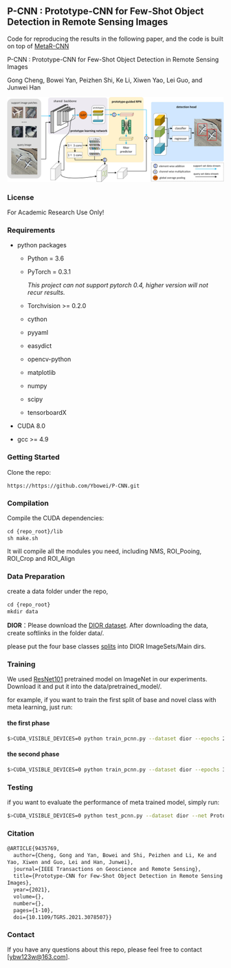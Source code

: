 ## P-CNN : Prototype-CNN for Few-Shot Object Detection in Remote Sensing Images
Code for reproducing the results in the following paper, and the code is built on top of [MetaR-CNN](https://github.com/yanxp/MetaR-CNN)

P-CNN : Prototype-CNN for Few-Shot Object Detection in Remote Sensing Images

Gong Cheng, Bowei Yan, Peizhen Shi, Ke Li, Xiwen Yao, Lei Guo, and Junwei Han

<p align=center><img src="Prototype-CNN.jpg"/></p>

### License

For Academic Research Use Only!

### Requirements

+ python packages
  
  + Python = 3.6
  
  + PyTorch = 0.3.1
    
    *This project can not support pytorch 0.4, higher version will not recur results.*

  + Torchvision >= 0.2.0

  + cython

  + pyyaml

  + easydict

  + opencv-python

  + matplotlib

  + numpy

  + scipy

  + tensorboardX
  
+ CUDA 8.0

+ gcc >= 4.9

### Getting Started

Clone the repo:


    https://https://github.com/Ybowei/P-CNN.git



### Compilation

Compile the CUDA dependencies:


    cd {repo_root}/lib
    sh make.sh


It will compile all the modules you need, including NMS, ROI_Pooing, ROI_Crop and ROI_Align



### Data Preparation

create a data folder under the repo,

    cd {repo_root}
    mkdir data
    
**DIOR**：Please download the [DIOR dataset](https://gcheng-nwpu.github.io/).
After downloading the data, create softlinks in the folder data/.

please put the four base classes [splits](https://github.com/BoweiY/P-CNN/tree/main/split) into DIOR ImageSets/Main dirs.

### Training
We used [ResNet101](https://www.dropbox.com/s/iev3tkbz5wyyuz9/resnet101_caffe.pth?dl=0) pretrained model on ImageNet in our experiments. Download it and put it into the data/pretrained_model/.

for example, if you want to train the first split of base and novel class with meta learning, just run:

#### the first phase
```sh
$>CUDA_VISIBLE_DEVICES=0 python train_pcnn.py --dataset dior --epochs 21 --bs 4 --nw 8 --log_dir checkpoint --save_dir models/meta/first --meta_type 1 --meta_train True --meta_loss True 
```
#### the second phase
```sh
$>CUDA_VISIBLE_DEVICES=0 python train_pcnn.py --dataset dior --epochs 30 --bs 4 --nw 8 --log_dir checkpoint --save_dir models/meta/first --r True --checksession 3 --checkepoch 20 --checkpoint 1898 --phase 2 --shots 10 --meta_train True --meta_loss True --meta_type 1
```
### Testing

if you want to evaluate the performance of meta trained model, simply run:
```sh
$>CUDA_VISIBLE_DEVICES=0 python test_pcnn.py --dataset dior --net Prototypecnn --load_dir models/meta/first  --checksession 10 --checkepoch 30 --checkpoint 78 --shots 10  --meta_type 1 --meta_test True --meta_loss True --phase 2
```

### Citation

```
@ARTICLE{9435769,
  author={Cheng, Gong and Yan, Bowei and Shi, Peizhen and Li, Ke and Yao, Xiwen and Guo, Lei and Han, Junwei},
  journal={IEEE Transactions on Geoscience and Remote Sensing}, 
  title={Prototype-CNN for Few-Shot Object Detection in Remote Sensing Images}, 
  year={2021},
  volume={},
  number={},
  pages={1-10},
  doi={10.1109/TGRS.2021.3078507}}
```

### Contact

If you have any questions about this repo, please feel free to contact [ybw123w@163.com].
    
